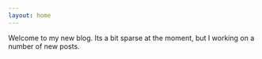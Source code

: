 ```yaml
---
layout: home
---
```


Welcome to my new blog. Its a bit sparse at the moment, but I working on
a number of new posts.
